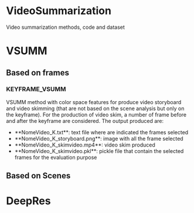 # VideoSummarization
Video summarization methods, code and dataset

<h1>VSUMM</h1>
<h2>Based on frames</h2>

<h3>KEYFRAME_VSUMM</h3>
VSUMM method with color space features for produce video storyboard and video skimming (that are not based on the scene analysis but only on the keyframe). For the production of video skim, a number of frame before and after the keyframe are considered.
The output produced are:
<ul>
  <li>**NomeVideo_K.txt**: text file where are indicated the frames selected</li>
  <li>**NomeVideo_K_storyboard.png**: image with all the frame selected</li>
  <li>**NomeVideo_K_skimvideo.mp4**: video skim produced</li>
  <li>**NomeVideo_K_skimvideo.pkl**: pickle file that contain the selected frames for the evaluation purpose</li>
</ul>

<h2>Based on Scenes</h2>



<h1>DeepRes</h1>


